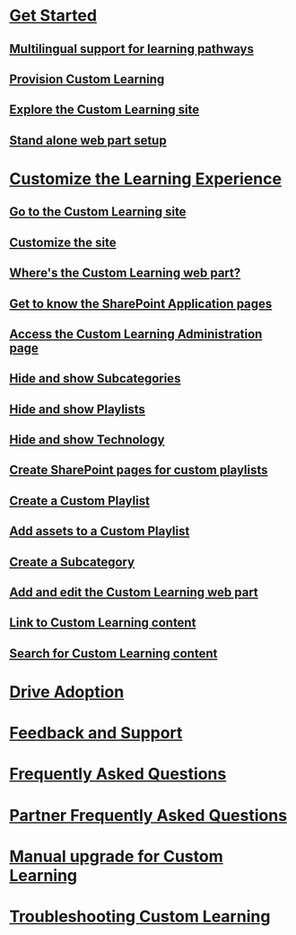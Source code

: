 # [Get Started](index-beta.md)
## [Multilingual support for learning pathways](custom_ml_overview.md)
## [Provision Custom Learning](custom_provision.md)
## [Explore the Custom Learning site](custom_exploresite.md)
## [Stand alone web part setup](custom_manualsetup.md)
# [Customize the Learning Experience](custom_overview.md)
## [Go to the Custom Learning site](custom_goto.md)
## [Customize the site](custom_edithelp.md)
## [Where's the Custom Learning web part?](custom_whereiswebpart.md)
## [Get to know the SharePoint Application pages](custom_apppages.md)
## [Access the Custom Learning Administration page](custom_accessadmin.md)
## [Hide and show Subcategories](custom_hideshowsub.md)
## [Hide and show Playlists](custom_hideshowplaylists.md)
## [Hide and show Technology](custom_hideshowtech.md)
## [Create SharePoint pages for custom playlists](custom_createnewpage.md)
## [Create a Custom Playlist](custom_createnewplaylist.md)
## [Add assets to a Custom Playlist](custom_addassets.md)
## [Create a Subcategory](custom_createnewcat.md)
## [Add and edit the Custom Learning web part](custom_addwebpart.md)
## [Link to Custom Learning content](custom_linking.md)
## [Search for Custom Learning content](custom_search.md)
# [Drive Adoption](driveadoption.md)
# [Feedback and Support](feedback.md)
# [Frequently Asked Questions](faq.md)
# [Partner Frequently Asked Questions](custom_partner.md)
# [Manual upgrade for Custom Learning](custom_upgrade.md)
# [Troubleshooting Custom Learning](custom_troubleshooting.md)